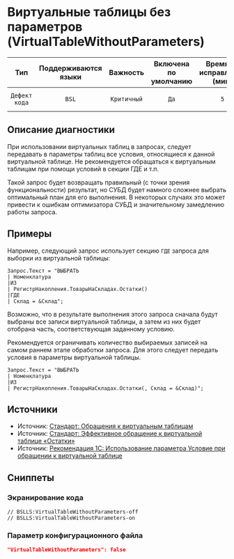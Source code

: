 # Виртуальные таблицы без параметров (VirtualTableWithoutParameters)

 Тип | Поддерживаются<br>языки | Важность | Включена<br>по умолчанию | Время на<br>исправление (мин) | Тэги 
 :-: | :-: | :-: | :-: | :-: | :-: 
 `Дефект кода` | `BSL` | `Критичный` | `Да` | `5` | `sql`<br>`suspicious`<br>`performance` 

<!-- Блоки выше заполняются автоматически, не трогать -->
## Описание диагностики
<!-- Описание диагностики заполняется вручную. Необходимо понятным языком описать смысл и схему работу -->
При использовании виртуальных таблиц в запросах, следует передавать в параметры таблиц все условия, относящиеся к данной виртуальной таблице. Не рекомендуется обращаться к виртуальным таблицам при помощи условий в секции ГДЕ и т.п.

Такой запрос будет возвращать правильный (с точки зрения функциональности) результат, но СУБД будет намного сложнее выбрать оптимальный план для его выполнения. В некоторых случаях это может привести к ошибкам оптимизатора СУБД и значительному замедлению работы запроса.

## Примеры
<!-- В данном разделе приводятся примеры, на которые диагностика срабатывает, а также можно привести пример, как можно исправить ситуацию -->
Например, следующий запрос использует секцию `ГДЕ` запроса для выборки из виртуальной таблицы:
```bsl
Запрос.Текст = "ВЫБРАТЬ
| Номенклатура
|ИЗ
| РегистрНакопления.ТоварыНаСкладах.Остатки()
|ГДЕ
| Склад = &Склад";
```
Возможно, что в результате выполнения этого запроса сначала будут выбраны все записи виртуальной таблицы, а затем из них будет отобрана часть, соответствующая заданному условию.

Рекомендуется ограничивать количество выбираемых записей на самом раннем этапе обработки запроса. Для этого следует передать условия в параметры виртуальной таблицы. 

```bsl
Запрос.Текст = "ВЫБРАТЬ
| Номенклатура
|ИЗ
| РегистрНакопления.ТоварыНаСкладах.Остатки(, Склад = &Склад)";
```

## Источники
<!-- Необходимо указывать ссылки на все источники, из которых почерпнута информация для создания диагностики -->
<!-- Примеры источников

* Полезная информация: [Отказ от использования модальных окон](https://its.1c.ru/db/metod8dev#content:5272:hdoc)
* Источник: [Cognitive complexity, ver. 1.4](https://www.sonarsource.com/docs/CognitiveComplexity.pdf) -->

* Источник: [Стандарт: Обращения к виртуальным таблицам](https://its.1c.ru/db/v8std#content:657:hdoc)
* Источник: [Стандарт: Эффективное обращение к виртуальной таблице «Остатки»](https://its.1c.ru/db/v8std#content:733:hdoc)
* Источник: [Рекомендация 1С: Использование параметра Условие при обращении к виртуальной таблице](https://its.1c.ru/db/metod8dev/content/5457/hdoc)

## Сниппеты

<!-- Блоки ниже заполняются автоматически, не трогать -->
### Экранирование кода

```bsl
// BSLLS:VirtualTableWithoutParameters-off
// BSLLS:VirtualTableWithoutParameters-on
```

### Параметр конфигурационного файла

```json
"VirtualTableWithoutParameters": false
```
